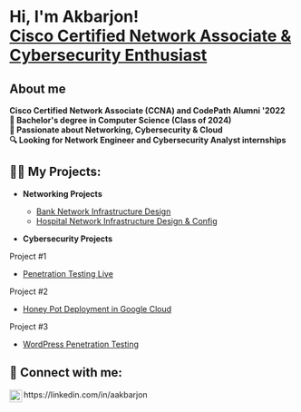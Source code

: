 <h1>Hi, I'm Akbarjon! <br/> <a href="https://www.linkedin.com/in/aakbarjon/">Cisco Certified Network Associate & Cybersecurity Enthusiast</a></h1>

<h2> About me </h2>
<b> Cisco Certified Network Associate (CCNA) and CodePath Alumni '2022 <br> </b>
<b>🔭 Bachelor's degree in Computer Science (Class of 2024) <br> </b>
<b>🌱 Passionate about Networking, Cybersecurity & Cloud <br> </b>
<b>🔍 Looking for Network Engineer and Cybersecurity Analyst internships <br> </b>

<h2>👨‍💻 My Projects:</h2>

- <b>Networking Projects </b>
  - [Bank Network Infrastructure Design](https://github.com/aakbarjon)
  - [Hospital Network Infrastructure Design & Config](https://github.com/aakbarjon)
    
- <b>Cybersecurity Projects </b>

Project #1
  - [Penetration Testing Live](https://github.com/aakbarjon/Penetration-Testing-Live-Websites)

Project #2
  - [Honey Pot Deployment in Google Cloud](https://github.com/aakbarjon/Honey-Pot-Deployment-in-Google-Cloud)

Project #3
  - [WordPress Penetration Testing](https://github.com/aakbarjon/WordPress-Penetration-Testing)


<h2> 🤳 Connect with me:</h2>
<img align="left"  | LinkedIn" width="22px" src="https://cdn.jsdelivr.net/npm/simple-icons@v3/icons/linkedin.svg" /> https://linkedin.com/in/aakbarjon


